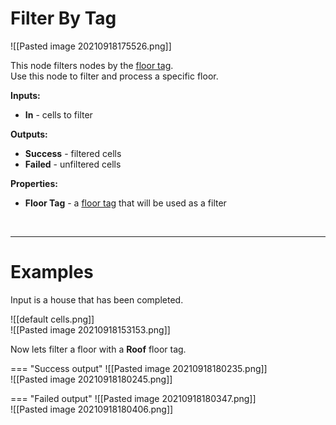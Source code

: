 # **Filter By Tag**


![[Pasted image 20210918175526.png]]

This node filters nodes by the [floor tag](floor-tag.md).  
Use this node to filter and process a specific floor.  
	
**Inputs:**

- **In** - cells to filter

**Outputs:**

- **Success** - filtered cells
- **Failed** - unfiltered cells

**Properties:**

- **Floor Tag** - a [floor tag](floor-tag.md) that will be used as a filter

<br />

--------

# Examples
Input is a house that has been completed.  

![[default cells.png]]  
![[Pasted image 20210918153153.png]]  

Now lets filter a floor with a **Roof** floor tag.  

=== "Success output"
	![[Pasted image 20210918180235.png]]  
	![[Pasted image 20210918180245.png]]  

=== "Failed output"
	![[Pasted image 20210918180347.png]]  
	![[Pasted image 20210918180406.png]]  

